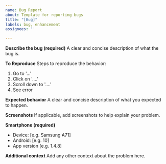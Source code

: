```yaml
---
name: Bug Report
about: Template for reporting bugs
title: "[Bug]"
labels: bug, enhancement
assignees: ''

---
```


**Describe the bug (required)**
A clear and concise description of what the bug is.

**To Reproduce**
Steps to reproduce the behavior:
1. Go to '...'
2. Click on '....'
3. Scroll down to '....'
4. See error

**Expected behavior**
A clear and concise description of what you expected to happen.

**Screenshots**
If applicable, add screenshots to help explain your problem.

**Smartphone (required)**
 - Device: [e.g. Samsung A71]
 - Android: [e.g. 10]
 - App version [e.g. 1.4.8]

**Additional context**
Add any other context about the problem here.
